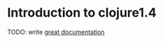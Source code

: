 # Introduction to clojure1.4

TODO: write [great documentation](http://jacobian.org/writing/what-to-write/)
